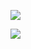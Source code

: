 

![](https://user-gold-cdn.xitu.io/2019/11/12/16e5ddb2204cee02?w=719&h=289&f=png&s=66247)

![](https://user-gold-cdn.xitu.io/2019/11/12/16e5e5d457b9a5ba?w=647&h=615&f=png&s=110884)